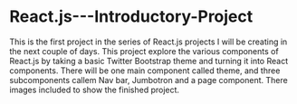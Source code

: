 # React.js---Introductory-Project
This is the first project in the series of React.js projects I will be creating in the next couple of days. This project explore the various components of React.js by taking a basic Twitter Bootstrap theme and turning it into React components. There will be one main component called theme, and three subcomponents callem Nav bar, Jumbotron and a page component. There images included to show the finished project.
